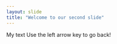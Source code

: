 ```yaml
---
layout: slide
title: "Welcome to our second slide"
---
```

My text
Use the left arrow key to go back!